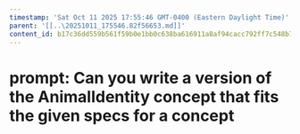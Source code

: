 ```yaml
---
timestamp: 'Sat Oct 11 2025 17:55:46 GMT-0400 (Eastern Daylight Time)'
parent: '[[..\20251011_175546.82f56653.md]]'
content_id: b17c36dd559b561f59b0e1bb0c638ba616911a8af94cacc792ff7c548b7f4624
---
```


# prompt: Can you write a version of the AnimalIdentity concept that fits the given specs for a concept
